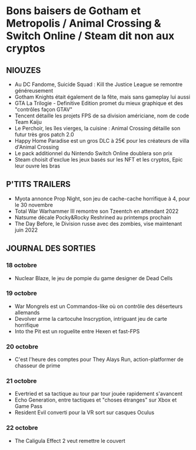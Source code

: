 # Bons baisers de Gotham et Metropolis / Animal Crossing & Switch Online / Steam dit non aux cryptos

## NIOUZES

- Au DC Fandome, Suicide Squad : Kill the Justice League se remontre généreusement
- Gotham Knights était également de la fête, mais sans gameplay lui aussi
- GTA La Trilogie - Definitive Edition promet du mieux graphique et des "contrôles façon GTAV"
- Tencent détaille les projets FPS de sa division américiane, nom de code Team Kaiju
- Le Perchoir, les îles vierges, la cuisine : Animal Crossing détaille son futur très gros patch 2.0
- Happy Home Paradise est un gros DLC à 25€ pour les créateurs de villa d'Animal Crossing
- Le pack additionnel du Nintendo Switch Online doublera son prix
- Steam choisit d'exclue les jeux basés sur les NFT et les cryptos, Epic leur ouvre les bras

## P'TITS TRAILERS

- Myota annonce Prop Night, son jeu de cache-cache horrifique à 4, pour le 30 novembre
- Total War Warhammer III remontre son Tzeentch en attendant 2022
- Natsume décale Pocky&Rocky Reshrined au printemps prochain
- The Day Before, le Division russe avec des zombies, vise maintenant juin 2022

## JOURNAL DES SORTIES

### 18 octobre
- Nuclear Blaze, le jeu de pompie du game designer de Dead Cells

### 19 octobre
- War Mongrels est un Commandos-like où on contrôle des déserteurs allemands
- Devolver arme la cartocuhe Inscryption, intriguant jeu de carte horrifique
- Into the Pit est un roguelite entre Hexen et fast-FPS

### 20 octobre
- C'est l'heure des comptes pour They Alays Run, action-platformer de chasseur de prime

### 21 octobre
- Evertried et sa tactique au tour par tour jouée rapidement s'avancent
- Echo Generation, entre tactiques et "choses étranges" sur Xbox et Game Pass
- Resident Evil converti pour la VR sort sur casques Oculus

### 22 octobre
- The Caligula Effect 2 veut remettre le couvert
